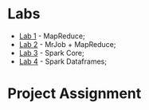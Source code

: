 # Labs

* [Lab 1](lab1) - MapReduce;
* [Lab 2](lab2) - MrJob + MapReduce;
* [Lab 3](lab3) - Spark Core;
* [Lab 4](lab4) - Spark Dataframes;

<!--
* [Lab 3](lab3) - Spark Core;
* [Lab 5](lab5) - Spark SQL/SQL;
-->
# Project Assignment

